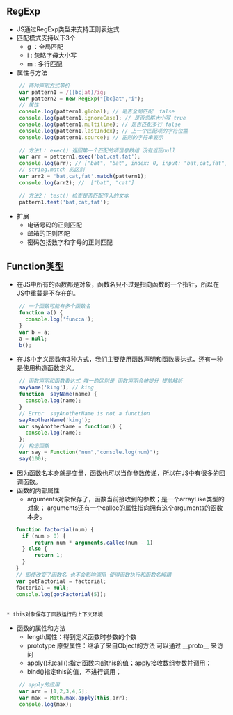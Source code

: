 RegExp 
-- 
* JS通过RegExp类型来支持正则表达式
* 匹配模式支持以下3个
    * g ：全局匹配
    * i : 忽略字母大小写
    * m : 多行匹配
* 属性与方法          
```javascript
    // 两种声明方式等价
    var pattern1 = /([bc]at)/ig;
    var pattern2 = new RegExp("[bc]at","i");
    // 属性
    console.log(pattern1.global); // 是否全局匹配  false
    console.log(pattern1.ignoreCase); // 是否忽略大小写 true
    console.log(pattern1.multiline); // 是否匹配多行 false
    console.log(pattern1.lastIndex); // 上一个匹配项的字符位置
    console.log(pattern1.source); // 正则的字符串表示
    
    // 方法1： exec() 返回第一个匹配的项信息数组 没有返回null
    var arr = pattern1.exec('bat,cat,fat');
    console.log(arr); // ["bat", "bat", index: 0, input: "bat,cat,fat"]
    // string.match 的区别
    var arr2 = 'bat,cat,fat'.match(pattern1);
    console.log(arr2); //  ["bat", "cat"]
    
    // 方法2： test() 检查是否匹配传入的文本
    pattern1.test('bat,cat,fat');
```
* 扩展 
    * 电话号码的正则匹配
    * 邮箱的正则匹配
    * 密码包括数字和字母的正则匹配

Function类型
--
* 在JS中所有的函数都是对象，函数名只不过是指向函数的一个指针，所以在JS中重载是不存在的。
```javascript
    // 一个函数可能有多个函数名
    function a() {
      console.log('func:a');
    }
    var b = a;
    a = null;
    b();
```
* 在JS中定义函数有3种方式，我们主要使用函数声明和函数表达式，还有一种是使用构造函数定义。
```javascript
    // 函数声明和函数表达式 唯一的区别是 函数声明会被提升 提前解析
    sayName('king'); // king
    function  sayName(name) {
      console.log(name);
    }
    // Error  sayAnotherName is not a function
    sayAnotherName('king');
    var sayAnotherName = function() {
      console.log(name);
    };
    // 构造函数
    var say = Function("num","console.log(num)");
    say(100);
```
* 因为函数名本身就是变量，函数也可以当作参数传递，所以在JS中有很多的回调函数。 
* 函数的内部属性
    * arguments对象保存了，函数当前接收到的参数；是一个arrayLike类型的对象； arguments还有一个callee的属性指向拥有这个arguments的函数本身。
 ```javascript
    function factorial(num) {
      if (num > 0) {
          return num * arguments.callee(num - 1)
      } else {
          return 1;
      }
    }
    // 即使改变了函数名 也不会影响调用 使得函数执行和函数名解耦
    var gotFactorial = factorial;
    factorial = null;
    console.log(gotFactorial(5));
    
```
    * this对象保存了函数运行的上下文环境
* 函数的属性和方法
    * length属性：得到定义函数时参数的个数
    * prototype 原型属性：继承了来自Object的方法 可以通过 \_\_proto__ 来访问
    * apply()和call():指定函数内部this的值；apply接收数组参数并调用；
    * bind()指定this的值，不进行调用；
```javascript
    // apply的应用
    var arr = [1,2,3,4,5];
    var max = Math.max.apply(this,arr);
    console.log(max);
``` 
